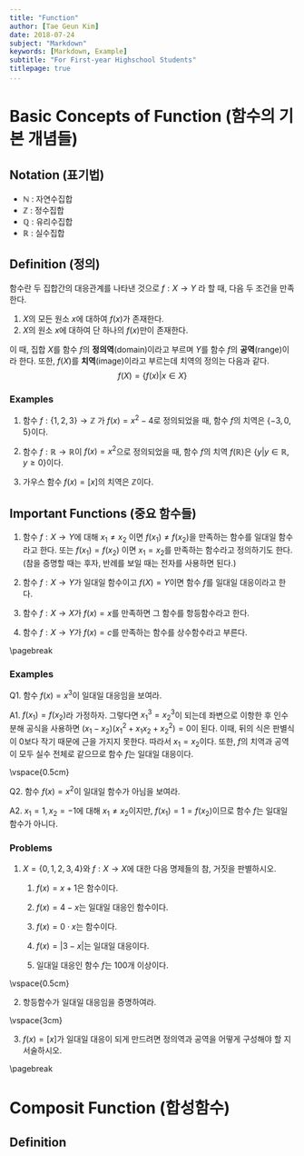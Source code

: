 ```yaml
---
title: "Function"
author: [Tae Geun Kim]
date: 2018-07-24
subject: "Markdown"
keywords: [Markdown, Example]
subtitle: "For First-year Highschool Students"
titlepage: true
...
```


# Basic Concepts of Function (함수의 기본 개념들)

## Notation (표기법)

* $\mathbb{N}$ : 자연수집합
* $\mathbb{Z}$ : 정수집합
* $\mathbb{Q}$ : 유리수집합
* $\mathbb{R}$ : 실수집합

## Definition (정의)

함수란 두 집합간의 대응관계를 나타낸 것으로 $f: X \rightarrow Y$ 라 할 때, 다음 두 조건을 만족한다.

1. $X$의 모든 원소 $x$에 대하여 $f(x)$가 존재한다.
2. $X$의 원소 $x$에 대하여 단 하나의 $f(x)$만이 존재한다.

이 때, 집합 $X$를 함수 $f$의 **정의역**(domain)이라고 부르며 $Y$를 함수 $f$의 **공역**(range)이라 한다.
또한, $f(X)$를 **치역**(image)이라고 부르는데 치역의 정의는 다음과 같다.
$$f(X) = \left\{f(x) | x \in X \right\} $$

### Examples
1. 함수 $f:\{1,2,3\} \rightarrow \mathbb{Z}$ 가 $f(x) = x^2 -4$로 정의되었을 때, 함수 $f$의 치역은 $\{-3, 0, 5\}$이다. 

2. 함수 $f:\mathbb{R} \rightarrow \mathbb{R}$이 $f(x) = x^2$으로 정의되었을 때, 함수 $f$의 치역 $f(\mathbb{R})$은 $\{y | y\in\mathbb{R}, y\geq 0\}$이다.
   
3. 가우스 함수 $f(x) = [x]$의 치역은 $\mathbb{Z}$이다.

## Important Functions (중요 함수들)

1. 함수 $f: X \rightarrow Y$에 대해 $x_1 \neq x_2$ 이면 $f(x_1)\neq f(x_2)$을 만족하는 함수를 일대일 함수라고 한다. 또는 $f(x_1) = f(x_2)$ 이면 $x_1 = x_2$를 만족하는 함수라고 정의하기도 한다. (참을 증명할 때는 후자, 반례를 보일 때는 전자를 사용하면 된다.)

2. 함수 $f: X\rightarrow Y$가 일대일 함수이고 $f(X) = Y$이면 함수 $f$를 일대일 대응이라고 한다.

3. 함수 $f : X \rightarrow X$가 $f(x) = x$를 만족하면 그 함수를 항등함수라고 한다.
   
4. 함수 $f: X \rightarrow Y$가 $f(x) = c$를 만족하는 함수를 상수함수라고 부른다.

\pagebreak

### Examples

Q1. 함수 $f(x) = x^3$이 일대일 대응임을 보여라.

A1. $f(x_1) = f(x_2)$라 가정하자. 그렇다면 $x_1^3 = x_2^3$이 되는데 좌변으로 이항한 후 인수분해 공식을 사용하면 $(x_1 - x_2)(x_1^2 + x_1 x_2 + x_2^2) = 0$이 된다. 이때, 뒤의 식은 판별식이 0보다 작기 때문에 근을 가지지 못한다. 따라서 $x_1 = x_2$이다. 또한, $f$의 치역과 공역이 모두 실수 전체로 같으므로 함수 $f$는 일대일 대응이다.

\vspace{0.5cm}

Q2. 함수 $f(x) = x^2$이 일대일 함수가 아님을 보여라.

A2. $x_1 = 1,\, x_2 = -1$에 대해 $x_1 \neq x_2$이지만, $f(x_1) = 1 = f(x_2)$이므로 함수 $f$는 일대일 함수가 아니다.

### Problems

1. $X = \{0,1,2,3,4\}$와 $f: X \rightarrow X$에 대한 다음 명제들의 참, 거짓을 판별하시오.

    1) $f(x) = x+1$은 함수이다.

    2) $f(x) = 4 - x$는 일대일 대응인 함수이다.

    3) $f(x) = 0 \cdot x$는 함수이다.

    4) $f(x) = |3 - x|$는 일대일 대응이다.

    5) 일대일 대응인 함수 $f$는 100개 이상이다.

\vspace{0.5cm}

2. 항등함수가 일대일 대응임을 증명하여라.

\vspace{3cm}

3. $f(x) = [x]$가 일대일 대응이 되게 만드려면 정의역과 공역을 어떻게 구성해야 할 지 서술하시오.

\pagebreak

# Composit Function (합성함수)

## Definition

